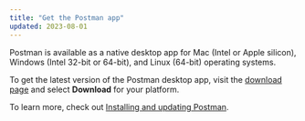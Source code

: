 ```yaml
---
title: "Get the Postman app"
updated: 2023-08-01
---
```


Postman is available as a native desktop app for Mac (Intel or Apple silicon), Windows (Intel 32-bit or 64-bit), and Linux (64-bit) operating systems.

To get the latest version of the Postman desktop app, visit the [download page](https://www.postman.com/downloads/) and select **Download** for your platform.

To learn more, check out [Installing and updating Postman](/docs/getting-started/installation/installation-and-updates/).
